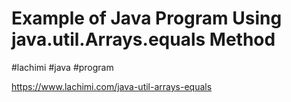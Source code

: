 <h1><b>Example of Java Program Using java.util.Arrays.equals Method</b></h1>

#lachimi #java #program

https://www.lachimi.com/java-util-arrays-equals
